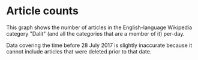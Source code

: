 # Article counts

This graph shows the number of articles in the English-language Wikipedia category "Dalit" (and all the categories that are a member of it) per-day.

Data covering the time before 28 July 2017 is slightly inaccurate because it cannot include articles that were deleted prior to that date.